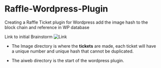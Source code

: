 # Raffle-Wordpress-Plugin
Creating a Raffle Ticket plugin for Wordpress 
add the image hash to the block chain and reference in WP database


Link to initial Brainstorm 
![Link](https://aiweb.bit.ai/pwl/TX532k8FHle59oNj)



- The Image directory is where the **tickets** are made, each ticket will have a unique number and unique hash that cannot be duplicated.

- The aiweb directory is the start of the wordpress plugin.
